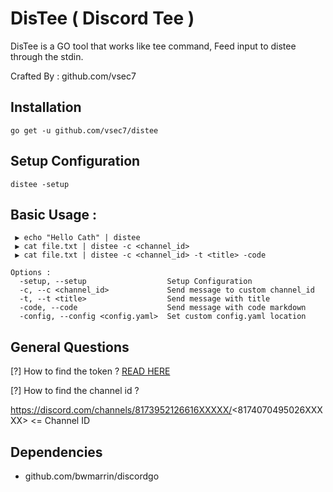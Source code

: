 # DisTee ( Discord Tee )

DisTee is a GO tool that works like tee command, Feed input to distee through the stdin.

Crafted By : github.com/vsec7


## Installation
```
go get -u github.com/vsec7/distee
```

## Setup Configuration
```
distee -setup
```

## Basic Usage :
```
 ▶ echo "Hello Cath" | distee
 ▶ cat file.txt | distee -c <channel_id>
 ▶ cat file.txt | distee -c <channel_id> -t <title> -code

Options :
  -setup, --setup                  Setup Configuration
  -c, --c <channel_id>             Send message to custom channel_id
  -t, --t <title>                  Send message with title
  -code, --code                    Send message with code markdown
  -config, --config <config.yaml>  Set custom config.yaml location
```

## General Questions

[?] How to find the token ? <a href="https://www.writebots.com/discord-bot-token/"> READ HERE </a>

[?] How to find the channel id ? 

https://discord.com/channels/8173952126616XXXXX/<8174070495026XXXXX> <= Channel ID

## Dependencies
- github.com/bwmarrin/discordgo
